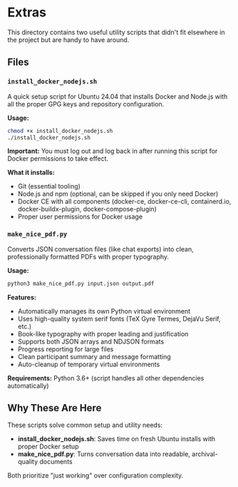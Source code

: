 # Extras

This directory contains two useful utility scripts that didn't fit elsewhere in the project but are handy to have around.

## Files

### `install_docker_nodejs.sh`
A quick setup script for Ubuntu 24.04 that installs Docker and Node.js with all the proper GPG keys and repository configuration.

**Usage:**
```bash
chmod +x install_docker_nodejs.sh
./install_docker_nodejs.sh
```

**Important:** You must log out and log back in after running this script for Docker permissions to take effect.

**What it installs:**
- Git (essential tooling)
- Node.js and npm (optional, can be skipped if you only need Docker)
- Docker CE with all components (docker-ce, docker-ce-cli, containerd.io, docker-buildx-plugin, docker-compose-plugin)
- Proper user permissions for Docker usage

### `make_nice_pdf.py`
Converts JSON conversation files (like chat exports) into clean, professionally formatted PDFs with proper typography.

**Usage:**
```bash
python3 make_nice_pdf.py input.json output.pdf
```

**Features:**
- Automatically manages its own Python virtual environment
- Uses high-quality system serif fonts (TeX Gyre Termes, DejaVu Serif, etc.)
- Book-like typography with proper leading and justification
- Supports both JSON arrays and NDJSON formats
- Progress reporting for large files
- Clean participant summary and message formatting
- Auto-cleanup of temporary virtual environments

**Requirements:** Python 3.6+ (script handles all other dependencies automatically)

## Why These Are Here

These scripts solve common setup and utility needs:
- **install_docker_nodejs.sh**: Saves time on fresh Ubuntu installs with proper Docker setup
- **make_nice_pdf.py**: Turns conversation data into readable, archival-quality documents

Both prioritize "just working" over configuration complexity.
